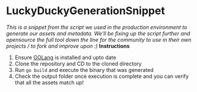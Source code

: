 
# LuckyDuckyGenerationSnippet
*This is a snippet from the script we used in the production environment to generate our assets and metadata. 
We'll be fixing up the script further and opensource the full tool down the line for the community to use in their own projects / to fork and improve upon :)*
**Instructions**
 1. Ensure [GOLang](https://go.dev/) is installed and upto date
 2. Clone the repository and CD to the cloned directory
 3. Run `go build` and execute the binary that was generated
 4. Check the output folder once execution is complete and you can verify that all the assets match up!
